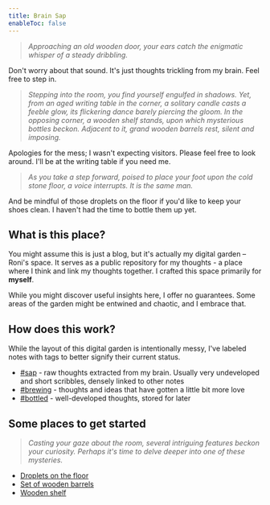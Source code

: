 ```yaml
---
title: Brain Sap
enableToc: false
---
```


> *Approaching an old wooden door, your ears catch the enigmatic whisper of a steady dribbling.*

Don't worry about that sound. It's just thoughts trickling from my brain. Feel free to step in.

> _Stepping into the room, you find yourself engulfed in shadows. Yet, from an aged writing table in the corner, a solitary candle casts a feeble glow, its flickering dance barely piercing the gloom. In the opposing corner, a wooden shelf stands, upon which mysterious bottles beckon. Adjacent to it, grand wooden barrels rest, silent and imposing._

Apologies for the mess; I wasn't expecting visitors. Please feel free to look around. I'll be at the writing table if you need me.

> *As you take a step forward, poised to place your foot upon the cold stone floor, a voice interrupts. It is the same man.*

And be mindful of those droplets on the floor if you'd like to keep your shoes clean. I haven't had the time to bottle them up yet.

## What is this place?

You might assume this is just a blog, but it's actually my digital garden – Roni's space. It serves as a public repository for my thoughts - a place where I think and link my thoughts together. I crafted this space primarily for **myself**. 

While you might discover useful insights here, I offer no guarantees. Some areas of the garden might be entwined and chaotic, and I embrace that.

## How does this work?

While the layout of this digital garden is intentionally messy, I've labeled notes with tags to better signify their current status.

- [#sap](/tags/sap/) - raw thoughts extracted from my brain. Usually very undeveloped and short scribbles, densely linked to other notes
- [#brewing](/tags/brewing) - thoughts and ideas that have gotten a little bit more love
- [#bottled](/tags/bottled/) - well-developed thoughts, stored for later

## Some places to get started

> *Casting your gaze about the room, several intriguing features beckon your curiosity. Perhaps it's time to delve deeper into one of these mysteries.*

- [Droplets on the floor](/tags/sap/)
- [Set of wooden barrels](/tags/brewing/)
- [Wooden shelf](/tags/bottled/)
